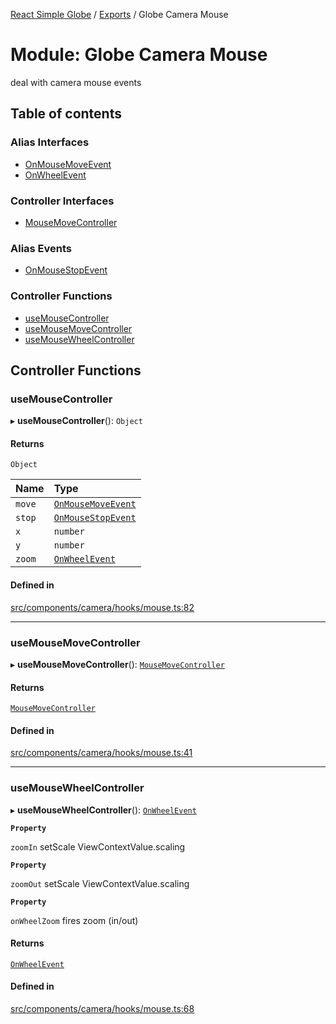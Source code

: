 [React Simple Globe](../README.md) / [Exports](../modules.md) / Globe Camera Mouse

# Module: Globe Camera Mouse

deal with camera mouse events

## Table of contents

### Alias Interfaces

- [OnMouseMoveEvent](../interfaces/Globe_Camera_Mouse.OnMouseMoveEvent.md)
- [OnWheelEvent](../interfaces/Globe_Camera_Mouse.OnWheelEvent.md)

### Controller Interfaces

- [MouseMoveController](../interfaces/Globe_Camera_Mouse.MouseMoveController.md)

### Alias Events

- [OnMouseStopEvent](../interfaces/Globe_Camera_Mouse.OnMouseStopEvent.md)

### Controller Functions

- [useMouseController](Globe_Camera_Mouse.md#usemousecontroller)
- [useMouseMoveController](Globe_Camera_Mouse.md#usemousemovecontroller)
- [useMouseWheelController](Globe_Camera_Mouse.md#usemousewheelcontroller)

## Controller Functions

### useMouseController

▸ **useMouseController**(): `Object`

#### Returns

`Object`

| Name | Type |
| :------ | :------ |
| `move` | [`OnMouseMoveEvent`](../interfaces/Globe_Camera_Mouse.OnMouseMoveEvent.md) |
| `stop` | [`OnMouseStopEvent`](../interfaces/Globe_Camera_Mouse.OnMouseStopEvent.md) |
| `x` | `number` |
| `y` | `number` |
| `zoom` | [`OnWheelEvent`](../interfaces/Globe_Camera_Mouse.OnWheelEvent.md) |

#### Defined in

[src/components/camera/hooks/mouse.ts:82](https://github.com/Gaushao/d3-react-globe/blob/0a8a5c1/src/components/camera/hooks/mouse.ts#L82)

___

### useMouseMoveController

▸ **useMouseMoveController**(): [`MouseMoveController`](../interfaces/Globe_Camera_Mouse.MouseMoveController.md)

#### Returns

[`MouseMoveController`](../interfaces/Globe_Camera_Mouse.MouseMoveController.md)

#### Defined in

[src/components/camera/hooks/mouse.ts:41](https://github.com/Gaushao/d3-react-globe/blob/0a8a5c1/src/components/camera/hooks/mouse.ts#L41)

___

### useMouseWheelController

▸ **useMouseWheelController**(): [`OnWheelEvent`](../interfaces/Globe_Camera_Mouse.OnWheelEvent.md)

**`Property`**

`zoomIn` setScale ViewContextValue.scaling

**`Property`**

`zoomOut` setScale ViewContextValue.scaling

**`Property`**

`onWheelZoom` fires zoom (in/out)

#### Returns

[`OnWheelEvent`](../interfaces/Globe_Camera_Mouse.OnWheelEvent.md)

#### Defined in

[src/components/camera/hooks/mouse.ts:68](https://github.com/Gaushao/d3-react-globe/blob/0a8a5c1/src/components/camera/hooks/mouse.ts#L68)

